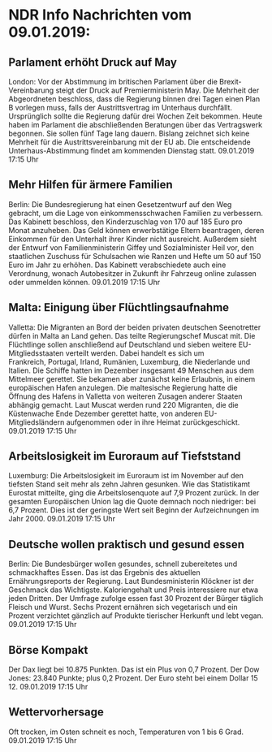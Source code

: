 # NDR Info Nachrichten vom 09.01.2019:


## Parlament erhöht Druck auf May
London: Vor der Abstimmung im britischen Parlament über die Brexit-Vereinbarung steigt der Druck auf Premierministerin May. Die Mehrheit der Abgeordneten beschloss, dass die Regierung binnen drei Tagen einen Plan B vorlegen muss, falls der Austrittsvertrag im Unterhaus durchfällt. Ursprünglich sollte die Regierung dafür drei Wochen Zeit bekommen. Heute haben im Parlament die abschließenden Beratungen über das Vertragswerk begonnen. Sie sollen fünf Tage lang dauern. Bislang zeichnet sich keine Mehrheit für die Austrittsvereinbarung mit der EU ab. Die entscheidende Unterhaus-Abstimmung findet am kommenden Dienstag statt. 09.01.2019 17:15 Uhr 

## Mehr Hilfen für ärmere Familien
Berlin: Die Bundesregierung hat einen Gesetzentwurf auf den Weg gebracht, um die Lage von einkommensschwachen Familien zu verbessern. Das Kabinett beschloss, den Kinderzuschlag von 170 auf 185 Euro pro Monat anzuheben. Das Geld können erwerbstätige Eltern beantragen, deren Einkommen für den Unterhalt ihrer Kinder nicht ausreicht. Außerdem sieht der Entwurf von Familienministerin Giffey und Sozialminister Heil vor, den staatlichen Zuschuss für Schulsachen wie Ranzen und Hefte um 50 auf 150 Euro im Jahr zu erhöhen. Das Kabinett verabschiedete auch eine Verordnung, wonach Autobesitzer in Zukunft ihr Fahrzeug online zulassen oder ummelden können. 09.01.2019 17:15 Uhr 

## Malta: Einigung über Flüchtlingsaufnahme
Valletta: Die Migranten an Bord der beiden privaten deutschen Seenotretter dürfen in Malta an Land gehen. Das teilte Regierungschef Muscat mit. Die Flüchtlinge sollen anschließend auf Deutschland und sieben weitere EU-Mitgliedsstaaten verteilt werden. Dabei handelt es sich um Frankreich, Portugal, Irland, Rumänien, Luxemburg, die Niederlande und Italien. Die Schiffe hatten im Dezember insgesamt 49 Menschen aus dem Mittelmeer gerettet. Sie bekamen aber zunächst keine Erlaubnis, in einem europäischen Hafen anzulegen. Die maltesische Regierung hatte die Öffnung des Hafens in Valletta von weiteren Zusagen anderer Staaten abhängig gemacht. Laut Muscat werden rund 220 Migranten, die die Küstenwache Ende Dezember gerettet hatte, von anderen EU-Mitgliedsländern aufgenommen oder in ihre Heimat zurückgeschickt. 09.01.2019 17:15 Uhr 

## Arbeitslosigkeit im Euroraum auf Tiefststand
Luxemburg: Die Arbeitslosigkeit im Euroraum ist im November auf den tiefsten Stand seit mehr als zehn Jahren gesunken. Wie das Statistikamt Eurostat mitteilte, ging die Arbeitslosenquote auf 7,9 Prozent zurück. In der gesamten Europäischen Union lag die Quote demnach noch niedriger: bei  6,7 Prozent. Dies ist der geringste Wert seit Beginn der Aufzeichnungen im Jahr 2000. 09.01.2019 17:15 Uhr 

## Deutsche wollen praktisch und gesund essen
Berlin: Die Bundesbürger wollen gesundes, schnell zubereitetes und schmackhaftes Essen. Das ist das Ergebnis des aktuellen Ernährungsreports der Regierung. Laut Bundesministerin Klöckner ist der Geschmack das Wichtigste. Kaloriengehalt und Preis interessiere nur etwa jeden Dritten. Der Umfrage zufolge essen fast 30 Prozent der Bürger täglich Fleisch und Wurst. Sechs Prozent ernähren sich vegetarisch und ein Prozent verzichtet gänzlich auf Produkte tierischer Herkunft und lebt vegan. 09.01.2019 17:15 Uhr 

## Börse Kompakt
Der Dax liegt bei 10.875 Punkten. Das ist ein Plus von 0,7  Prozent. Der Dow Jones: 23.840 Punkte; plus 0,2 Prozent. Der Euro steht bei einem Dollar 15 12. 09.01.2019 17:15 Uhr 

## Wettervorhersage
Oft trocken, im Osten schneit es noch, Temperaturen von 1 bis 6 Grad. 09.01.2019 17:15 Uhr 
